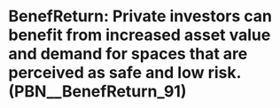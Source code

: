 # BenefReturn: __Private investors can benefit from increased asset value and demand for spaces that are perceived as safe and low risk.__ (PBN__BenefReturn_91)

